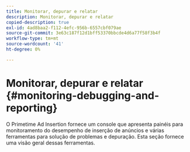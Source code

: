 ```yaml
---
title: Monitorar, depurar e relatar
description: Monitorar, depurar e relatar
copied-description: true
exl-id: 4ad8baa2-f112-4efc-956b-6557cbf079ae
source-git-commit: 3e63c187f12d1bff53370bbcde4d6a77f58f3b4f
workflow-type: tm+mt
source-wordcount: '41'
ht-degree: 0%

---
```


# Monitorar, depurar e relatar {#monitoring-debugging-and-reporting}

O Primetime Ad Insertion fornece um console que apresenta painéis para monitoramento do desempenho de inserção de anúncios e várias ferramentas para solução de problemas e depuração. Esta seção fornece uma visão geral dessas ferramentas.
